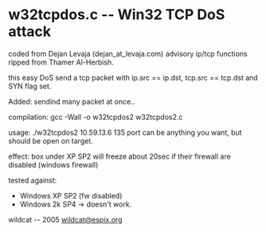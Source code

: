 w32tcpdos.c -- Win32 TCP DoS attack
===================================

coded from Dejan Levaja (dejan_at_levaja.com) advisory
ip/tcp functions ripped from Thamer Al-Herbish.

this easy DoS send a tcp packet with ip.src  == ip.dst,
tcp.src == tcp.dst and
SYN flag set.

Added: sendind many packet at once..

compilation: gcc -Wall -o w32tcpdos2 w32tcpdos2.c

usage:       ./w32tcpdos2 10.59.13.6 135
port can be anything you want, but should be
open on target.

effect:      box under XP SP2 will freeze about 20sec if
their firewall are disabled (windows firewall)

tested against:

- Windows XP SP2 (fw disabled)
- Windows 2k SP4 -> doesn't work.

wildcat -- 2005
<wildcat@espix.org>

